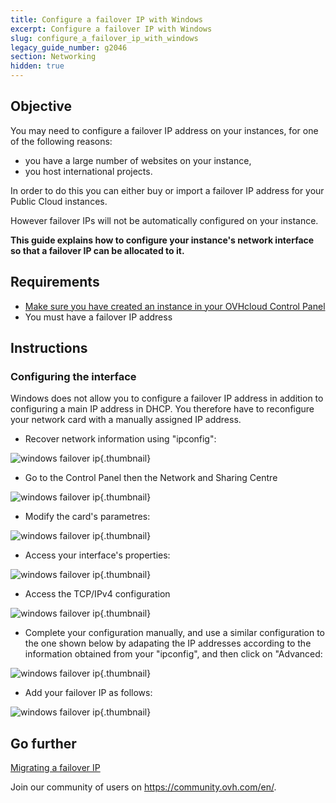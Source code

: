 ```yaml
---
title: Configure a failover IP with Windows
excerpt: Configure a failover IP with Windows
slug: configure_a_failover_ip_with_windows
legacy_guide_number: g2046
section: Networking
hidden: true
---
```


## Objective

You may need to configure a failover IP address on your instances, for one of the following reasons:

- you have a large number of websites on your instance, 
- you host international projects.

In order to do this you can either buy or import a failover IP address for your Public Cloud instances. 

However failover IPs will not be automatically configured on your instance. 

**This guide explains how to configure your instance's network interface so that a failover IP can be allocated to it.**

## Requirements

- [Make sure you have created an instance in your OVHcloud Control Panel](../create_an_instance_in_your_ovh_customer_account/)
- You must have a failover IP address

## Instructions

### Configuring the interface

Windows does not allow you to configure a failover IP address in addition to configuring a main IP address in DHCP. You therefore have to reconfigure your network card with a manually assigned IP address. 


- Recover network information using "ipconfig":


![windows failover ip](images/img_3609.jpg){.thumbnail}


- Go to the Control Panel then the Network and Sharing Centre


![windows failover ip](images/img_3602.jpg){.thumbnail}


-  Modify the card's parametres:


![windows failover ip](images/img_3603.jpg){.thumbnail}


- Access your interface's properties:


![windows failover ip](images/img_3604.jpg){.thumbnail}


- Access the TCP/IPv4 configuration


![windows failover ip](images/img_3605.jpg){.thumbnail}


- Complete your configuration manually, and use a similar configuration to the one shown below by adapating the IP addresses according to the information obtained from your "ipconfig", and then click on "Advanced:


![windows failover ip](images/img_3606.jpg){.thumbnail}


- Add your failover IP as follows:


![windows failover ip](images/img_3607.jpg){.thumbnail}


## Go further

[Migrating a failover IP](../migrating_a_failover_ip/)

Join our community of users on <https://community.ovh.com/en/>.
